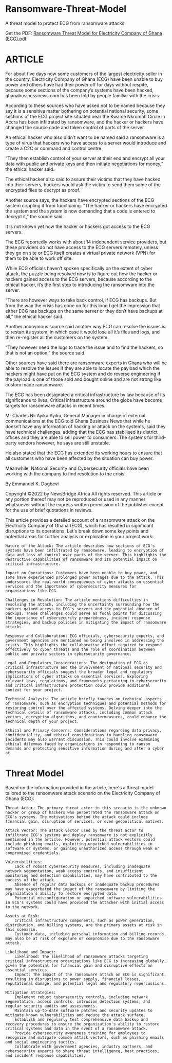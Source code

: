 # Ransomware-Threat-Model
A threat model to protect ECG from ransomware attacks

Get the PDF:
[Ransomware Threat Model for Electricity Company of Ghana (ECG).pdf](https://github.com/Sadick14/Ransomware-Threat-Model/files/15190693/Ransomware.Threat.Model.for.Electricity.Company.of.Ghana.ECG.pdf)

# ARTICLE 
For about five days now some customers of the largest electricity seller in the country, Electricity Company of Ghana (ECG) have been unable to buy power and others have had their power off for days without respite, because some sections of the company’s systems have been hacked, ghanabusinessnews.com has been told by people familiar with the crisis.

According to these sources who have asked not to be named because they say it is a sensitive matter bothering on potential national security, some sections of the ECG project site situated near the Kwame Nkrumah Circle in Accra has been infiltrated by ransomware, and the hacker or hackers have changed the source code and taken control of parts of the server.

An ethical hacker who also didn’t want to be named said a ransomware is a type of virus that hackers who have access to a server would introduce and create a C2C or command and control centre.

“They then establish control of your server at their end and encrypt all your data with public and private keys and then initiate negotiations for money,” the ethical hacker said.

The ethical hacker also said to assure their victims that they have hacked into their servers, hackers would ask the victim to send them some of the encrypted files to decrypt as proof.

Another source says, the hackers have encrypted sections of the ECG system crippling it from functioning. “The hacker or hackers have encrypted the system and the system is now demanding that a code is entered to decrypt it,” the source said.

It is not known yet how the hacker or hackers got access to the ECG servers.

The ECG reportedly works with about 14 independent service providers, but these providers do not have access to the ECG servers remotely, unless they go on site or ECG itself creates a virtual private network (VPN) for them to be able to work off site.

While ECG officials haven’t spoken specifically on the extent of cyber attack, the puzzle being resolved now is to figure out how the hacker or hackers gained access to the ECG servers, because according to the ethical hacker, it’s the first step to introducing the ransomware into the server.

“There are however ways to take back control, if ECG has backups. But from the way the crisis has gone on for this long I get the impression that either ECG has backups on the same server or they don’t have backups at all,” the ethical hacker said.

Another anonymous source said another way ECG can resolve the issues is to restart its system, in which case it would lose all it’s files and logs, and then re-register all the customers on the system.

“They however need the logs to trace the issue and to find the hackers, so that is not an option,” the source said.

Other sources have said there are ransomware experts in Ghana who will be able to resolve the issues if they are able to locate the payload which the hackers might have put on the ECG system and do reverse engineering if the payload is one of those sold and bought online and are not strong like custom made ransomware.

The ECG has been designated a critical infrastructure by law because of its significance to lives. Critical infrastructure around the globe have become targets for ransomware attacks in recent times.

Mr Charles Nii Ayiku Ayiku, General Manager in charge of external communications at the ECG told Ghana Business News that while he doesn’t have any information of hacking or attack on the systems, said they have technical challenges, adding that the ECG has stabilised its district offices and they are able to sell power to consumers. The systems for third-party vendors however, he says are still unstable.

He also stated that the ECG has extended its working hours to ensure that all customers who have been affected by the situation can buy power.

Meanwhile, National Security and Cybersecurity officials have been working with the company to find resolution to the crisis.

By Emmanuel K. Dogbevi

Copyright ©2022 by NewsBridge Africa
All rights reserved. This article or any portion thereof may not be reproduced or used in any manner whatsoever without the express written permission of the publisher except for the use of brief quotations in reviews.

This article provides a detailed account of a ransomware attack on the Electricity Company of Ghana (ECG), which has resulted in significant disruptions to its operations. Let's break down some key points and potential areas for further analysis or exploration in your project work:

    Nature of the Attack: The article describes how sections of ECG's systems have been infiltrated by ransomware, leading to encryption of data and loss of control over parts of the server. This highlights the destructive capabilities of ransomware and its potential impact on critical infrastructure.

    Impact on Operations: Customers have been unable to buy power, and some have experienced prolonged power outages due to the attack. This underscores the real-world consequences of cyber attacks on essential services and the importance of cybersecurity measures for organizations like ECG.

    Challenges in Resolution: The article mentions difficulties in resolving the attack, including the uncertainty surrounding how the hackers gained access to ECG's servers and the potential absence of backups. These challenges could serve as focal points for discussing the importance of cybersecurity preparedness, incident response strategies, and backup policies in mitigating the impact of ransomware attacks.

    Response and Collaboration: ECG officials, cybersecurity experts, and government agencies are mentioned as being involved in addressing the crisis. This highlights the collaborative effort required to respond effectively to cyber threats and the role of coordination between public and private sectors in cybersecurity governance.

    Legal and Regulatory Considerations: The designation of ECG as critical infrastructure and the involvement of national security and cybersecurity officials suggest the broader legal and regulatory implications of cyber attacks on essential services. Exploring relevant laws, regulations, and frameworks pertaining to cybersecurity and critical infrastructure protection could provide additional context for your project.

    Technical Analysis: The article briefly touches on technical aspects of ransomware, such as encryption techniques and potential methods for restoring control over the affected systems. Delving deeper into the technical details of ransomware attacks, including common attack vectors, encryption algorithms, and countermeasures, could enhance the technical depth of your project.

    Ethical and Privacy Concerns: Considerations regarding data privacy, confidentiality, and ethical considerations in handling ransomware incidents may also warrant discussion. This could involve examining ethical dilemmas faced by organizations in responding to ransom demands and protecting sensitive information during and after a cyber at

  # Threat Model
  Based on the information provided in the article, here's a threat model tailored to the ransomware attack scenario on the Electricity Company of Ghana (ECG):

    Threat Actor: The primary threat actor in this scenario is the unknown hacker or group of hackers who perpetrated the ransomware attack on ECG's systems. The motivations behind the attack could include financial gain, disruption of services, or even geopolitical motives.

    Attack Vector: The attack vector used by the threat actor to infiltrate ECG's systems and deploy ransomware is not explicitly mentioned in the article. However, potential attack vectors could include phishing emails, exploiting unpatched vulnerabilities in software or systems, or gaining unauthorized access through weak or compromised credentials.

    Vulnerabilities:
        Lack of robust cybersecurity measures, including inadequate network segmentation, weak access controls, and insufficient monitoring and detection capabilities, may have contributed to the success of the attack.
        Absence of regular data backups or inadequate backup procedures may have exacerbated the impact of the ransomware by limiting the organization's ability to restore encrypted data.
        Potential misconfiguration or unpatched software vulnerabilities in ECG's systems could have provided the attacker with initial access to the network.

    Assets at Risk:
        Critical infrastructure components, such as power generation, distribution, and billing systems, are the primary assets at risk in this scenario.
        Customer data, including personal information and billing records, may also be at risk of exposure or compromise due to the ransomware attack.

    Likelihood and Impact:
        Likelihood: The likelihood of ransomware attacks targeting critical infrastructure organizations like ECG is increasing globally, given the potential for financial gain and disruptive effects on essential services.
        Impact: The impact of the ransomware attack on ECG is significant, resulting in disruptions to power supply, financial losses, reputational damage, and potential legal and regulatory repercussions.

    Mitigation Strategies:
        Implement robust cybersecurity controls, including network segmentation, access controls, intrusion detection systems, and regular security audits and assessments.
        Maintain up-to-date software patches and security updates to mitigate known vulnerabilities and reduce the attack surface.
        Establish and regularly test comprehensive data backup and recovery procedures to ensure the organization's ability to restore critical systems and data in the event of a ransomware attack.
        Provide cybersecurity awareness training for employees to recognize and mitigate common attack vectors, such as phishing emails and social engineering tactics.
        Collaborate with government agencies, industry partners, and cybersecurity experts to share threat intelligence, best practices, and incident response capabilities.

